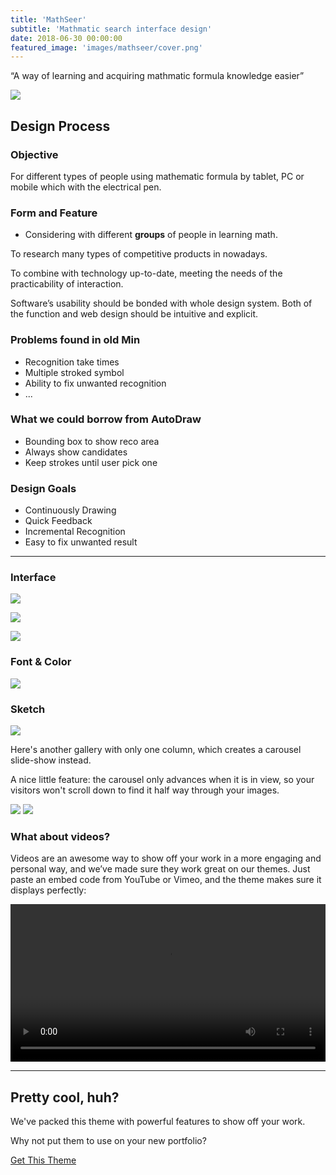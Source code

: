 ```yaml
---
title: 'MathSeer'
subtitle: 'Mathmatic search interface design'
date: 2018-06-30 00:00:00
featured_image: 'images/mathseer/cover.png'
---
```


<p class="intro-text"> 
“A way of learning and acquiring mathmatic formula knowledge easier”
</p>

![](/images/mathseer/cover.png)

## Design Process
### Objective

For <span>different</span> types of people using mathematic formula by tablet, PC or mobile which with the electrical pen.

### Form and Feature

- Considering with different **groups** of people in learning math.

To research many types of competitive products in nowadays. 

To combine with technology up-to-date, meeting the needs of the practicability of interaction.

Software’s usability should be bonded with whole design system. Both of the function and web design should be intuitive and explicit.

  </div>
</div>





### Problems found in old Min

- Recognition take times
- Multiple stroked symbol
- Ability to fix unwanted recognition
- ...

### What we could borrow from AutoDraw

- Bounding box to show reco area
- Always show candidates
- Keep strokes until user pick one

### Design Goals

- Continuously Drawing
- Quick Feedback
- Incremental Recognition
- Easy to fix unwanted result



---

### Interface

![](/images/mathseer/interface1.png)

![](/images/mathseer/interface2.png)

![](/images/mathseer/interface3.png)


### Font & Color

![](/images/mathseer/interface4.png)



### Sketch
![](/images/mathseer/interface5.png)



Here's another gallery with only one column, which creates a carousel slide-show instead.

A nice little feature: the carousel only advances when it is in view, so your visitors won't scroll down to find it half way through your images.

<div class="gallery" data-columns="1">
	<img src="/images/demo/demo-landscape.jpg">
	<img src="/images/demo/demo-landscape-2.jpg">
</div>

### What about videos?

Videos are an awesome way to show off your work in a more engaging and personal way, and we’ve made sure they work great on our themes. Just paste an embed code from YouTube or Vimeo, and the theme makes sure it displays perfectly:


  <video width="100%" controls>
    <source src="/images/mathseer/motion.mp4" type="video/mp4">
  </video>


---

## Pretty cool, huh?

We've packed this theme with powerful features to show off your work.

Why not put them to use on your new portfolio?

<a href="https://jekyllthemes.io/theme/duet-portfolio-jekyll-theme" class="button button--large">Get This Theme</a>